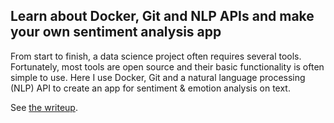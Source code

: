 
## Learn about Docker, Git and NLP APIs and make your own sentiment analysis app

From start to finish, a data science project often requires several tools. Fortunately, most tools are open source and their basic functionality is often simple to use. Here I use Docker, Git and a natural language processing (NLP) API to create an app for sentiment & emotion analysis on text.

See [the writeup](docker-git-nlp-indico.html).
